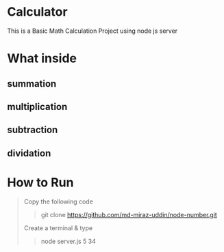 # Calculator
This is a Basic Math Calculation Project using node js server

# What inside
## summation
## multiplication
## subtraction
## dividation

# How to Run
> Copy the following code
>
>> git clone https://github.com/md-miraz-uddin/node-number.git
>
> Create a terminal & type
>
>> node server.js 5 34
